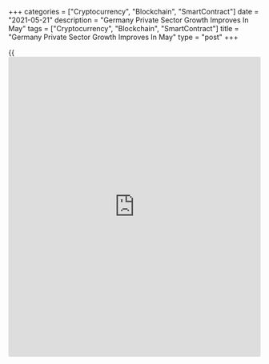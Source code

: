 +++
categories = ["Cryptocurrency", "Blockchain", "SmartContract"]
date = "2021-05-21"
description = "Germany Private Sector Growth Improves In May"
tags = ["Cryptocurrency", "Blockchain", "SmartContract"]
title = "Germany Private Sector Growth Improves In May"
type = "post"
+++

{{<iframe id="large-banner" src="https://www.bounty.group/#slide=2.0" width="100%" height="600" scrolling="no" style="border: 0px solid rgb(216, 221, 230); border-radius: 3px;">}}

Germany's private sector activity experienced a slight pick-up in May,
driven by an improved performance across services, flash survey results
from IHS Markit showed on Friday.

The composite output index advanced to 56.2 in May from 55.8 in April.
But the reading was below the expected level of 57.1.

The improvement was driven by a return to growth in services activity
amid easing of some lockdown restrictions. Meanwhile, growth in
manufacturing moderated as record supply delays caused disruption to
production at an increasing number of businesses.

The services Purchasing Managers' Index hit a 10-month high of 52.8
versus 49.9 a month ago and the economists' forecast of 52.0. A score
above 50 indicates expansion.  
  
The manufacturing PMI fell to 64.0 in May from 66.2 in the previous
month. Economists had forecast the reading to drop to 65.9.

For comments and feedback [contact](https://www.playgroundfx.com/contact/): editorial@rtt[news](https://www.letsplayfx.com/blog/forex-news-website/).com

[Economic News][1]

 **What parts of the world are seeing the best (and worst) economic
performances lately? Click[here][2] to check out our [Econ Scorecard][2]
and find out! See up-to-the-moment [ranking](https://www.playgroundfx.com/blog/crypto-exchange-ranking/)s for the best and worst
performers in [GDP][3], [unemployment rate][4], [inflation][5] and much
more.**

   1. www.rtt[news](https://www.letsplayfx.com/blog/forex-news-website/).com/Content/EconomicNews.aspx
   2. www.rtt[news](https://www.letsplayfx.com/blog/forex-news-website/).com/economic-scorecard/world-rank/industrial-production/highest-performance.aspx
   3. www.rtt[news](https://www.letsplayfx.com/blog/forex-news-website/).com/economic-scorecard/world-rank/GDP/highest-performance.aspx
   4. www.rtt[news](https://www.letsplayfx.com/blog/forex-news-website/).com/economic-scorecard/world-rank/unemployment-rate/lowest-performance.aspx
   5. www.rtt[news](https://www.letsplayfx.com/blog/forex-news-website/).com/economic-scorecard/world-rank/CPI/highest-performance.aspx